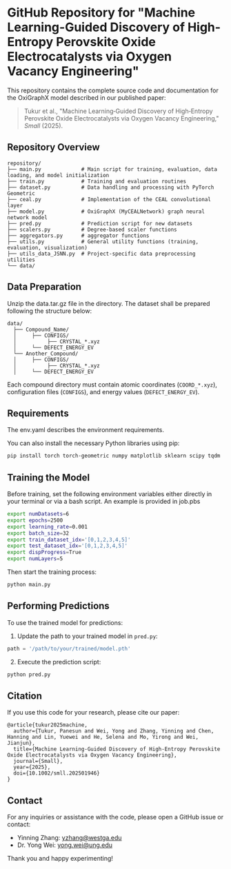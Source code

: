 # GitHub Repository for "Machine Learning-Guided Discovery of High-Entropy Perovskite Oxide Electrocatalysts via Oxygen Vacancy Engineering"

This repository contains the complete source code and documentation for the OxiGraphX model described in our published paper:

> Tukur et al., "Machine Learning‐Guided Discovery of High‐Entropy Perovskite Oxide Electrocatalysts via Oxygen Vacancy Engineering," *Small* (2025).

## Repository Overview

```
repository/
├── main.py             # Main script for training, evaluation, data loading, and model initialization
├── train.py            # Training and evaluation routines
├── dataset.py          # Data handling and processing with PyTorch Geometric
├── ceal.py             # Implementation of the CEAL convolutional layer
├── model.py            # OxiGraphX (MyCEALNetwork) graph neural network model
├── pred.py             # Prediction script for new datasets
├── scalers.py          # Degree-based scaler functions
├── aggregators.py      # aggregator functions
├── utils.py            # General utility functions (training, evaluation, visualization)
├── utils_data_JSNN.py  # Project-specific data preprocessing utilities
└── data/
```

## Data Preparation

Unzip the data.tar.gz file in the directory. The dataset shall be prepared following the structure below:

```
data/
  ├── Compound_Name/
  │     ├── CONFIGS/
  │          ├── CRYSTAL_*.xyz
  │     └── DEFECT_ENERGY_EV
  └── Another_Compound/
  │     ├── CONFIGS/
  │          ├── CRYSTAL_*.xyz
  │     └── DEFECT_ENERGY_EV
```

Each compound directory must contain atomic coordinates (`COORD_*.xyz`), configuration files (`CONFIGS`), and energy values (`DEFECT_ENERGY_EV`).

## Requirements

The env.yaml describes the environment requirements.

You can also install the necessary Python libraries using pip:

```bash
pip install torch torch-geometric numpy matplotlib sklearn scipy tqdm
```


## Training the Model

Before training, set the following environment variables either directly in your terminal or via a bash script. An example is provided in job.pbs

```bash
export numDatasets=6
export epochs=2500
export learning_rate=0.001
export batch_size=32
export train_dataset_idx='[0,1,2,3,4,5]'
export test_dataset_idx='[0,1,2,3,4,5]'
export dispProgress=True
export numLayers=5
```

Then start the training process:

```bash
python main.py
```

## Performing Predictions

To use the trained model for predictions:

1. Update the path to your trained model in `pred.py`:

```python
path = '/path/to/your/trained/model.pth'
```

2. Execute the prediction script:

```bash
python pred.py
```

## Citation

If you use this code for your research, please cite our paper:

```
@article{tukur2025machine,
  author={Tukur, Panesun and Wei, Yong and Zhang, Yinning and Chen, Hanning and Lin, Yuewei and He, Selena and Mo, Yirong and Wei, Jianjun},
  title={Machine Learning‐Guided Discovery of High‐Entropy Perovskite Oxide Electrocatalysts via Oxygen Vacancy Engineering},
  journal={Small},
  year={2025},
  doi={10.1002/smll.202501946}
}
```

## Contact

For any inquiries or assistance with the code, please open a GitHub issue or contact:

* Yinning Zhang: [yzhang@westga.edu](mailto:yzhang@westga.edu)
* Dr. Yong Wei: [yong.wei@ung.edu](mailto:yong.wei@ung.edu)

Thank you and happy experimenting!
